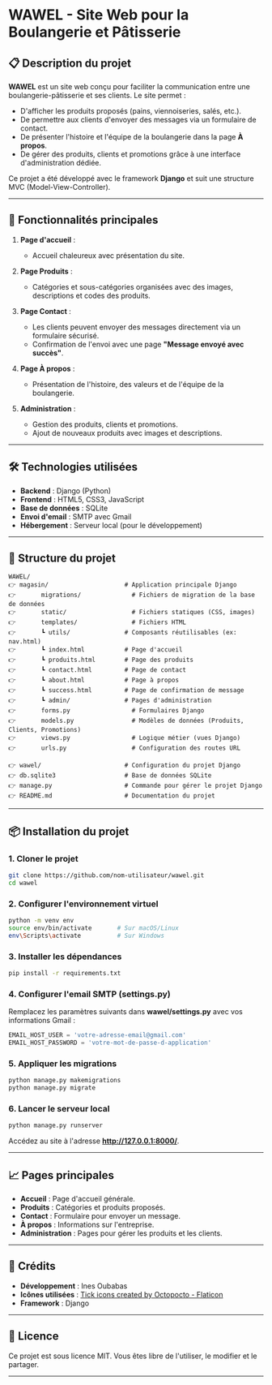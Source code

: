 # **WAWEL - Site Web pour la Boulangerie et Pâtisserie**

## 📋 **Description du projet**

**WAWEL** est un site web conçu pour faciliter la communication entre une boulangerie-pâtisserie et ses clients. Le site permet :
- D'afficher les produits proposés (pains, viennoiseries, salés, etc.).
- De permettre aux clients d'envoyer des messages via un formulaire de contact.
- De présenter l'histoire et l'équipe de la boulangerie dans la page **À propos**.
- De gérer des produits, clients et promotions grâce à une interface d'administration dédiée.

Ce projet a été développé avec le framework **Django** et suit une structure MVC (Model-View-Controller).

---

## 🚀 **Fonctionnalités principales**

1. **Page d'accueil** :
   - Accueil chaleureux avec présentation du site.

2. **Page Produits** :
   - Catégories et sous-catégories organisées avec des images, descriptions et codes des produits.

3. **Page Contact** :
   - Les clients peuvent envoyer des messages directement via un formulaire sécurisé.
   - Confirmation de l'envoi avec une page **"Message envoyé avec succès"**.

4. **Page À propos** :
   - Présentation de l'histoire, des valeurs et de l'équipe de la boulangerie.

5. **Administration** :
   - Gestion des produits, clients et promotions.
   - Ajout de nouveaux produits avec images et descriptions.

---

## 🛠️ **Technologies utilisées**

- **Backend** : Django (Python)
- **Frontend** : HTML5, CSS3, JavaScript
- **Base de données** : SQLite
- **Envoi d'email** : SMTP avec Gmail
- **Hébergement** : Serveur local (pour le développement)

---

## 📂 **Structure du projet**

```
WAWEL/
👉 magasin/                     # Application principale Django
👉       migrations/              # Fichiers de migration de la base de données
👉       static/                  # Fichiers statiques (CSS, images)
👉       templates/               # Fichiers HTML
👉       ┗️ utils/               # Composants réutilisables (ex: nav.html)
👉       ┗️ index.html           # Page d'accueil
👉       ┗️ produits.html        # Page des produits
👉       ┗️ contact.html         # Page de contact
👉       ┗️ about.html           # Page à propos
👉       ┗️ success.html         # Page de confirmation de message
👉       ┗️ admin/               # Pages d'administration
👉       forms.py                 # Formulaires Django
👉       models.py                # Modèles de données (Produits, Clients, Promotions)
👉       views.py                 # Logique métier (vues Django)
👉       urls.py                  # Configuration des routes URL

👉 wawel/                       # Configuration du projet Django
👉 db.sqlite3                   # Base de données SQLite
👉 manage.py                    # Commande pour gérer le projet Django
👉 README.md                    # Documentation du projet
```

---

## 📦 **Installation du projet**

### **1. Cloner le projet**
```bash
git clone https://github.com/nom-utilisateur/wawel.git
cd wawel
```

### **2. Configurer l'environnement virtuel**
```bash
python -m venv env
source env/bin/activate       # Sur macOS/Linux
env\Scripts\activate          # Sur Windows
```

### **3. Installer les dépendances**
```bash
pip install -r requirements.txt
```

### **4. Configurer l'email SMTP (settings.py)**
Remplacez les paramètres suivants dans **wawel/settings.py** avec vos informations Gmail :

```python
EMAIL_HOST_USER = 'votre-adresse-email@gmail.com'
EMAIL_HOST_PASSWORD = 'votre-mot-de-passe-d-application'
```

### **5. Appliquer les migrations**
```bash
python manage.py makemigrations
python manage.py migrate
```

### **6. Lancer le serveur local**
```bash
python manage.py runserver
```

Accédez au site à l'adresse **http://127.0.0.1:8000/**.

---

## 📈 **Pages principales**
- **Accueil** : Page d'accueil générale.
- **Produits** : Catégories et produits proposés.
- **Contact** : Formulaire pour envoyer un message.
- **À propos** : Informations sur l'entreprise.
- **Administration** : Pages pour gérer les produits et les clients.

---

## 👥 **Crédits**
- **Développement** : Ines Oubabas
- **Icônes utilisées** : [Tick icons created by Octopocto - Flaticon](https://www.flaticon.com/free-icons/tick)
- **Framework** : Django

---

## 📝 **Licence**
Ce projet est sous licence MIT. Vous êtes libre de l'utiliser, le modifier et le partager.

---
